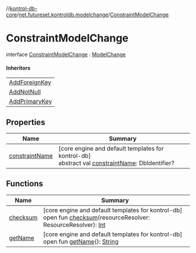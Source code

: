//[kontrol-db-core](../../../index.md)/[net.futureset.kontroldb.modelchange](../index.md)/[ConstraintModelChange](index.md)

# ConstraintModelChange

interface [ConstraintModelChange](index.md) : [ModelChange](../-model-change/index.md)

#### Inheritors

| |
|---|
| [AddForeignKey](../-add-foreign-key/index.md) |
| [AddNotNull](../-add-not-null/index.md) |
| [AddPrimaryKey](../-add-primary-key/index.md) |

## Properties

| Name | Summary |
|---|---|
| [constraintName](constraint-name.md) | [core engine and default templates for kontrol-db]<br>abstract val [constraintName](constraint-name.md): DbIdentifier? |

## Functions

| Name | Summary |
|---|---|
| [checksum](../-model-change/checksum.md) | [core engine and default templates for kontrol-db]<br>open fun [checksum](../-model-change/checksum.md)(resourceResolver: ResourceResolver): [Int](https://kotlinlang.org/api/latest/jvm/stdlib/kotlin/-int/index.html) |
| [getName](../-model-change/get-name.md) | [core engine and default templates for kontrol-db]<br>open fun [getName](../-model-change/get-name.md)(): [String](https://kotlinlang.org/api/latest/jvm/stdlib/kotlin/-string/index.html) |
